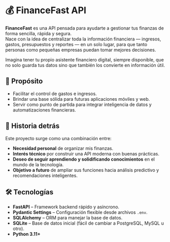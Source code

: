 # 💰 FinanceFast API

**FinanceFast** es una API pensada para ayudarte a gestionar tus finanzas de forma sencilla, rápida y segura.  
Nace con la idea de centralizar toda la información financiera — ingresos, gastos, presupuestos y reportes — en un solo lugar, para que tanto personas como pequeñas empresas puedan tomar mejores decisiones.

Imagina tener tu propio asistente financiero digital, siempre disponible, que no solo guarda tus datos sino que también los convierte en información útil.

## 🎯 Propósito

- Facilitar el control de gastos e ingresos.
- Brindar una base sólida para futuras aplicaciones móviles y web.
- Servir como punto de partida para integrar inteligencia de datos y automatizaciones financieras.

## 📖 Historia detrás

Este proyecto surge como una combinación entre:
- **Necesidad personal** de organizar mis finanzas.
- **Interés técnico** por construir una API moderna con buenas prácticas.
- **Deseo de seguir aprendiendo y solidificando conocimientos** en el mundo de la tecnología.
- **Objetivo a futuro** de ampliar sus funciones hacia análisis predictivo y recomendaciones inteligentes.

## 🛠 Tecnologías

- **FastAPI** – Framework backend rápido y asíncrono.
- **Pydantic Settings** – Configuración flexible desde archivos `.env`.
- **SQLAlchemy** – ORM para manejar la base de datos.
- **SQLite** – Base de datos inicial (fácil de cambiar a PostgreSQL, MySQL u otro).
- **Python 3.11+**
